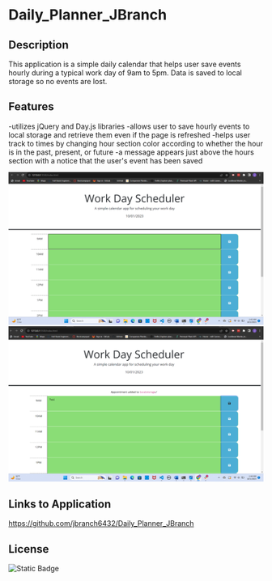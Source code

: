 # Daily_Planner_JBranch

## Description
This application is a simple daily calendar that helps user save events hourly during a typical work day of 9am to 5pm. Data is saved to local storage so no events are lost. 

## Features
-utilizes jQuery and Day.js libraries
-allows user to save hourly events to local storage and retrieve them even if the page is refreshed
-helps user track to times by changing hour section color according to whether the hour is in the past, present, or future
-a message appears just above the hours section with a notice that the user's event has been saved

![Daily Planner](/images/Screenshot%20(479).png)
![Alt text](/images/Screenshot%20(480).png)


## Links to Application
https://github.com/jbranch6432/Daily_Planner_JBranch



## License
![Static Badge](https://img.shields.io/badge/MIT_License-blue)
